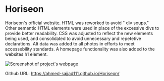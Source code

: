 # Horiseon
Horiseon's official website. HTML was reworked to avoid " div soups." Other semantic HTML elements were used in place of the excessive divs to provide better readability. CSS was adjusted to reflect the new elements being used, and consolidated to avoid unnecessary and repetetive declarations. Alt data was added to all photos in efforts to meet accessebility standards. A homepage functionality was also added to the websites h1 element.

![Screenshot of project's webpage](assets/images/Horiseon-Webpage)

Github URL: https://ahmed-sajjad111.github.io/Horiseon/